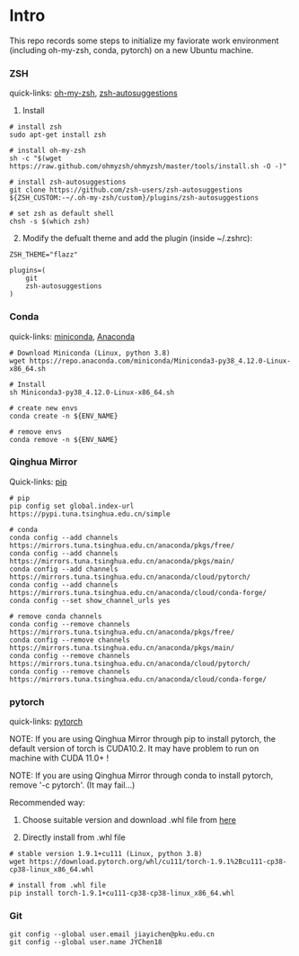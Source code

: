 # Intro
This repo records some steps to initialize my faviorate work environment (including oh-my-zsh, conda, pytorch) on a new Ubuntu machine.


### ZSH

quick-links: [oh-my-zsh](https://ohmyz.sh/#install), [zsh-autosuggestions](https://github.com/zsh-users/zsh-autosuggestions/blob/master/INSTALL.md)

1. Install
```
# install zsh
sudo apt-get install zsh

# install oh-my-zsh
sh -c "$(wget https://raw.github.com/ohmyzsh/ohmyzsh/master/tools/install.sh -O -)"

# install zsh-autosuggestions
git clone https://github.com/zsh-users/zsh-autosuggestions ${ZSH_CUSTOM:-~/.oh-my-zsh/custom}/plugins/zsh-autosuggestions

# set zsh as default shell
chsh -s $(which zsh)
```

2. Modify the defualt theme and add the plugin (inside ~/.zshrc):
```
ZSH_THEME="flazz"

plugins=( 
    git
    zsh-autosuggestions
)
```


### Conda 

quick-links: [miniconda](https://docs.conda.io/en/latest/miniconda.html), [Anaconda](https://www.anaconda.com/products/distribution)

```
# Download Miniconda (Linux, python 3.8)
wget https://repo.anaconda.com/miniconda/Miniconda3-py38_4.12.0-Linux-x86_64.sh

# Install 
sh Miniconda3-py38_4.12.0-Linux-x86_64.sh

# create new envs
conda create -n ${ENV_NAME}

# remove envs
conda remove -n ${ENV_NAME}
```

### Qinghua Mirror

Quick-links: [pip](https://mirrors.tuna.tsinghua.edu.cn/help/pypi/)

```
# pip 
pip config set global.index-url https://pypi.tuna.tsinghua.edu.cn/simple

# conda 
conda config --add channels https://mirrors.tuna.tsinghua.edu.cn/anaconda/pkgs/free/
conda config --add channels https://mirrors.tuna.tsinghua.edu.cn/anaconda/pkgs/main/
conda config --add channels https://mirrors.tuna.tsinghua.edu.cn/anaconda/cloud/pytorch/
conda config --add channels https://mirrors.tuna.tsinghua.edu.cn/anaconda/cloud/conda-forge/
conda config --set show_channel_urls yes

# remove conda channels
conda config --remove channels https://mirrors.tuna.tsinghua.edu.cn/anaconda/pkgs/free/
conda config --remove channels https://mirrors.tuna.tsinghua.edu.cn/anaconda/pkgs/main/
conda config --remove channels https://mirrors.tuna.tsinghua.edu.cn/anaconda/cloud/pytorch/
conda config --remove channels https://mirrors.tuna.tsinghua.edu.cn/anaconda/cloud/conda-forge/

```


### pytorch

quick-links: [pytorch](https://pytorch.org/get-started/previous-versions/)

NOTE: If you are using Qinghua Mirror through pip to install pytorch, the default version of torch is CUDA10.2. It may have problem to run on machine with CUDA 11.0+ !

NOTE: If you are using Qinghua Mirror through conda to install pytorch, remove '-c pytorch'. (It may fail...)

Recommended way: 

1. Choose suitable version and download .whl file from [here](https://download.pytorch.org/whl/torch_stable.html)

2. Directly install from .whl file

```
# stable version 1.9.1+cu111 (Linux, python 3.8)
wget https://download.pytorch.org/whl/cu111/torch-1.9.1%2Bcu111-cp38-cp38-linux_x86_64.whl

# install from .whl file
pip install torch-1.9.1+cu111-cp38-cp38-linux_x86_64.whl

```

### Git

```
git config --global user.email jiayichen@pku.edu.cn
git config --global user.name JYChen18
```


